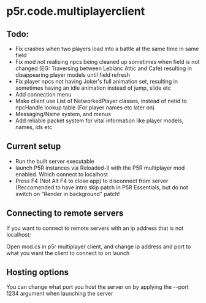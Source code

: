 # p5r.code.multiplayerclient
## Todo:
+ Fix crashes when two players load into a battle at the same time in same field
+ Fix mod not realising npcs being cleaned up sometimes when field is not changed (EG: Traversing between Leblanc Attic and Cafe) resulting in disappearing player models until field refresh
+ Fix player npcs not having Joker's full animation set, resulting in sometimes having an idle animation instead of jump, slide etc
+ Add connection menu
+ Make client use List of NetworkedPlayer classes, instead of netid to npcHandle lookup table (For player names etc later on)
+ Messaging/Name system, and menus
+ Add reliable packet system for vital information like player models, names, ids etc
## Current setup

+ Run the built server executable
+ launch P5R instances via Reloaded-II with the P5R multiplayer mod enabled. Which connect to localhost
+ Press F4 (Not Alt F4 to close app) to disconnect from server
(Reccomended to have intro skip patch in P5R Essentials, but do not switch on "Render in background" patch!
## Connecting to remote servers
If you want to connect to remote servers with an ip address that is not localhost:

Open mod.cs in p5r multiplayer client, and change ip address and port to what you want the client to connect to on launch

## Hosting options
You can change what port you host the server on by applying the --port 1234 argument when launching the server

